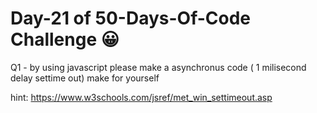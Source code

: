 # Day-21 of 50-Days-Of-Code Challenge 😀
 Q1 - by using javascript   please make a asynchronus code ( 1 milisecond delay  settime out) make for yourself

 hint:
https://www.w3schools.com/jsref/met_win_settimeout.asp





 
